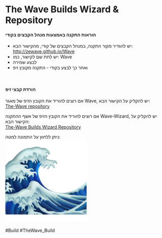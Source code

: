 # The Wave Builds Wizard & Repository

#### הוראות התקנה באמצעות מנהל הקבצים בקודי
- יש להגדיר מקור התקנה, במנהל הקבצים של קודי, מהקישור הבא: http://zewave.github.io/Wave
- יש לתת שם לקישור, כמו: Wave 
- לבצע שמירה 
- ואחר כך לבצע בקודי - התקנה מקובץ זיפ
<br>

#### הורדת קבצי זיפ

אם רוצים להוריד את הקובץ הזיפ של מאגר Wave, יש להקליק על הקישור הבא:
<br>
[The-Wave repository](https://zewave.github.io/Wave/repository.zeWave-0.0.1.zip)

אם רוצים להוריד את הקובץ הזיפ של אשף ההתקנה Wave-Wizard, יש להקליק על הקישור הבא:
<br>
[The-Wave Builds Wizard Repository](https://zewave.github.io/Wave/plugin.program.waveguiwiz-0.0.2.zip)

ניתן ללחוץ על התמונה למטה: 
<br>
[![](https://github.com/zeWave/Images/blob/master/icon.png)](http://zewave.github.io/Wave "The Wave")
<br>
<br>
#Build #TheWave_Build

